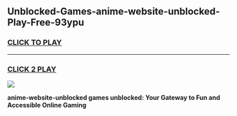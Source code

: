 
## Unblocked-Games-anime-website-unblocked-Play-Free-93ypu
<h3>
<a href="https://premium76.site?title=anime-website-unblocked&ref=23A">CLICK TO PLAY</a></h3>
<hr>

<h3>
<a href="https://premium76.site?title=anime-website-unblocked&ref=23A">CLICK 2 PLAY</a>
  
</h3>

<a href="https://premium76.site?title=anime-website-unblocked&ref=23A"><img src="https://clearcache.store/games.png"></a>


**anime-website-unblocked games unblocked: Your Gateway to Fun and Accessible Online Gaming**
